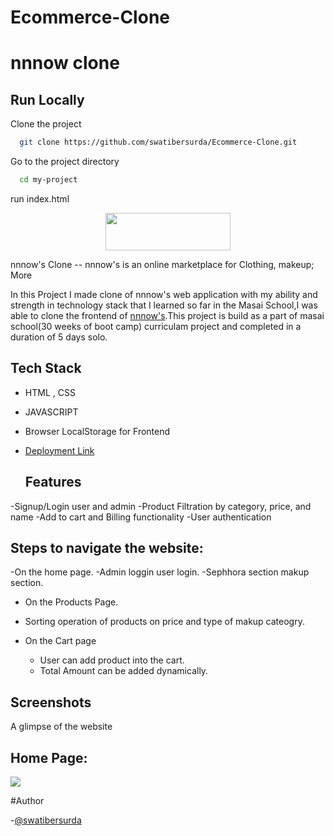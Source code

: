 # Ecommerce-Clone

# nnnow clone

## Run Locally

Clone the project

```bash
  git clone https://github.com/swatibersurda/Ecommerce-Clone.git
```

Go to the project directory

```bash
  cd my-project
```
run index.html


<div align="center"><img height="60px" width="200px" src="https://encrypted-tbn0.gstatic.com/images?q=tbn:ANd9GcQ3yXnGnRhUEFHODH5JZySssgf_4AApVEIsUgEp7UHO1JHPoTKibbhU4ZHhOqnpfbU7Xzg&usqp=CAU"></div>

nnnow's Clone -- nnnow's is an online marketplace for Clothing, makeup; More

In this Project I made clone of nnnow's  web application with my ability and strength in technology stack that I learned so far in the Masai School,I was able to clone the
frontend of [nnnow's](https://upbeat-banach-636206.netlify.app/).This project is build as a part of masai school(30 weeks of boot camp) curriculam project and completed in a duration of 5 days solo.


## Tech Stack
<!-- <hr> -->
- HTML , CSS 
- JAVASCRIPT
- Browser LocalStorage for Frontend

- [Deployment Link](https://upbeat-banach-636206.netlify.app/)

  ## Features 
<!-- --- -->
-Signup/Login user and admin
-Product Filtration by category, price, and name
-Add to cart and Billing functionality
-User authentication

## Steps to navigate the website:

-On the home page.
-Admin loggin user login. 
-Sephhora section makup section.

- On the Products Page. 
 - Sorting operation of products on price and type of makup cateogry.
 
  
- On the Cart page
  - User can add  product into the cart.
  - Total Amount can be added dynamically.



## Screenshots
A glimpse of the website

<h2>Home Page:</h2>
<img src="https://user-images.githubusercontent.com/79626064/159117928-263ff585-316e-41dc-aa57-517951b8a108.png">

#Author

-[@swatibersurda](https://github.com/swatibersurda)
